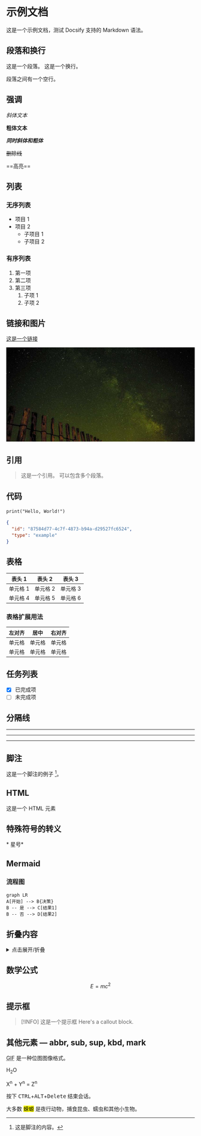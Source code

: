 # 示例文档

这是一个示例文档，测试 Docsify 支持的 Markdown 语法。

## 段落和换行

这是一个段落。
这是一个换行。

段落之间有一个空行。

## 强调

_斜体文本_

**粗体文本**

**_同时斜体和粗体_**

~~删除线~~

==高亮==

## 列表

### 无序列表

- 项目 1
- 项目 2
  - 子项目 1
  - 子项目 2

### 有序列表

1. 第一项
2. 第二项
3. 第三项
   1. 子项 1
   2. 子项 2

## 链接和图片

[这是一个链接](https://www.example.com "链接标题")

![示例图片](../../assets/img/800x400.jpg "示例图片")

## 引用

> 这是一个引用。
> 可以包含多个段落。

## 代码

`print("Hello, World!")`

```json
{
  "id": "87584d77-4c7f-4873-b94a-d29527fc6524",
  "type": "example"
}
```

## 表格

| 表头 1   | 表头 2   | 表头 3   |
| -------- | -------- | -------- |
| 单元格 1 | 单元格 2 | 单元格 3 |
| 单元格 4 | 单元格 5 | 单元格 6 |

### 表格扩展用法

| 左对齐 |  居中  | 右对齐 |
| :----- | :----: | -----: |
| 单元格 | 单元格 | 单元格 |
| 单元格 | 单元格 | 单元格 |

## 任务列表

- [x] 已完成项
- [ ] 未完成项

## 分隔线

---

---

---

## 脚注

这是一个脚注的例子 [^1]。

## HTML

<div>这是一个 HTML 元素</div>

## 特殊符号的转义

\* 星号\*

## Mermaid

### 流程图

```mermaid
graph LR
A[开始] --> B{决策}
B -- 是 --> C[结果1]
B -- 否 --> D[结果2]
```

## 折叠内容

<details>
  <summary>点击展开/折叠</summary>
  这里是可以被折叠的内容…
</details>

## 数学公式

$$
E=mc^2
$$

## 提示框

> [!INFO] 这是一个提示框
> Here's a callout block.

## 其他元素 — abbr, sub, sup, kbd, mark

<abbr title="Graphics Interchange Format">GIF</abbr> 是一种位图图像格式。

H<sub>2</sub>O

X<sup>n</sup> + Y<sup>n</sup> = Z<sup>n</sup>

按下 <kbd>CTRL</kbd>+<kbd>ALT</kbd>+<kbd>Delete</kbd> 结束会话。

大多数 <mark>蝾螈</mark> 是夜行动物，捕食昆虫、蠕虫和其他小生物。

[^1]: 这是脚注的内容。
